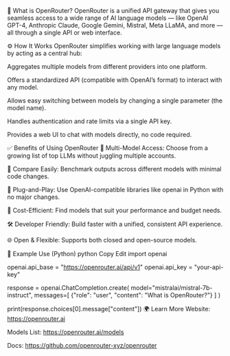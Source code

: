 🚀 What is OpenRouter?
OpenRouter is a unified API gateway that gives you seamless access to a wide range of AI language models — like OpenAI GPT-4, Anthropic Claude, Google Gemini, Mistral, Meta LLaMA, and more — all through a single API or web interface.

⚙️ How It Works
OpenRouter simplifies working with large language models by acting as a central hub:

Aggregates multiple models from different providers into one platform.

Offers a standardized API (compatible with OpenAI’s format) to interact with any model.

Allows easy switching between models by changing a single parameter (the model name).

Handles authentication and rate limits via a single API key.

Provides a web UI to chat with models directly, no code required.

✅ Benefits of Using OpenRouter
🔄 Multi-Model Access: Choose from a growing list of top LLMs without juggling multiple accounts.

🧠 Compare Easily: Benchmark outputs across different models with minimal code changes.

🧩 Plug-and-Play: Use OpenAI-compatible libraries like openai in Python with no major changes.

💸 Cost-Efficient: Find models that suit your performance and budget needs.

🛠️ Developer Friendly: Build faster with a unified, consistent API experience.

🌐 Open & Flexible: Supports both closed and open-source models.

🧪 Example Use (Python)
python
Copy
Edit
import openai

openai.api_base = "https://openrouter.ai/api/v1"
openai.api_key = "your-api-key"

response = openai.ChatCompletion.create(
    model="mistralai/mistral-7b-instruct",
    messages=[
        {"role": "user", "content": "What is OpenRouter?"}
    ]
)

print(response.choices[0].message["content"])
🌍 Learn More
Website: https://openrouter.ai

Models List: https://openrouter.ai/models

Docs: https://github.com/openrouter-xyz/openrouter

